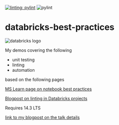 [![linting: pylint](https://img.shields.io/badge/linting-pylint-yellowgreen)](https://github.com/pylint-dev/pylint)
![pylint](https://img.shields.io/badge/PyLint-7.14-orange?logo=python&logoColor=white)
# databricks-best-practices
![databricks logo](https://upload.wikimedia.org/wikipedia/commons/6/63/Databricks_Logo.png)

My demos covering the following 
* unit testing
* linting
* automation

based on the following pages

[MS Learn page on notebook best practices](https://learn.microsoft.com/en-us/azure/databricks/notebooks/best-practices)

[Blogpost on linting in Databricks projects](https://www.alexcole.net/databricks-linting-with-a-new-plugin-for-pylint/)

Requires 14.3 LTS

[link to my blogpost on the talk details](https://www.alexcole.net/databricks-high-quality-testable-solutions/)

